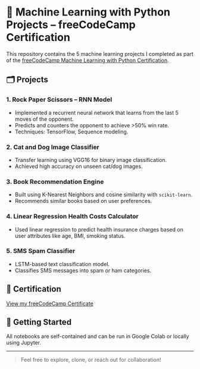 # 🧠 Machine Learning with Python Projects – freeCodeCamp Certification

This repository contains the 5 machine learning projects I completed as part of the [freeCodeCamp Machine Learning with Python Certification](https://www.freecodecamp.org/learn/machine-learning-with-python/).

## 🗂 Projects

### 1. Rock Paper Scissors – RNN Model
- Implemented a recurrent neural network that learns from the last 5 moves of the opponent.
- Predicts and counters the opponent to achieve >50% win rate.
- Techniques: TensorFlow, Sequence modeling.

### 2. Cat and Dog Image Classifier
- Transfer learning using VGG16 for binary image classification.
- Achieved high accuracy on unseen cat/dog images.

### 3. Book Recommendation Engine
- Built using K-Nearest Neighbors and cosine similarity with `scikit-learn`.
- Recommends similar books based on user preferences.

### 4. Linear Regression Health Costs Calculator
- Used linear regression to predict health insurance charges based on user attributes like age, BMI, smoking status.

### 5. SMS Spam Classifier
- LSTM-based text classification model.
- Classifies SMS messages into spam or ham categories.

## 📜 Certification

[View my freeCodeCamp Certificate](https://www.freecodecamp.org/certification/rahul5r/machine-learning-with-python-v7)

## 🚀 Getting Started

All notebooks are self-contained and can be run in Google Colab or locally using Jupyter.

---

> Feel free to explore, clone, or reach out for collaboration!

